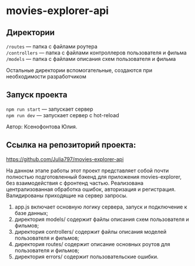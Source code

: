 # movies-explorer-api

## Директории

`/routes` — папка с файлами роутера  
`/controllers` — папка с файлами контроллеров пользователя и фильма   
`/models` — папка с файлами описания схем пользователя и фильма  
  
Остальные директории вспомогательные, создаются при необходимости разработчиком

## Запуск проекта

`npm run start` — запускает сервер   
`npm run dev` — запускает сервер с hot-reload

Автор: Ксенофонтова Юлия.

## Ссылка на репозиторий проекта:
https://github.com/Julia797/movies-explorer-api

 На данном этапе работы этот проект представляет собой почти полностью   подготовленный бэкенд для приложения movies-explorer, без взаимодействия с фронтенд частью. Реализована централизованная обработка ошибок, авторизация и регистрация. Валидированы приходящие на сервер запросы.

1. app.js включает основную логику сервера, запуск и подключение к базе данных;
2. директория models/ содержит файлы описания схем пользователя и фильмов;
3. директория controllers/ содержит файлы описания моделей пользователя и фильмов;
4. директория routes/ содержит описание основных роутов для пользователя и фильмов;
5. директория errors/ содержит пользовательские ошибки.
